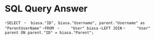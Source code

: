 # SQL Query Answer
-`SELECT `
-` 	biasa."ID", biasa."Username", parent."Username" as "ParentUserName"`
-`FROM `
-`     "User" biasa`
-`LEFT JOIN`
-`     "User" parent ON parent."ID" = biasa."Parent";`


